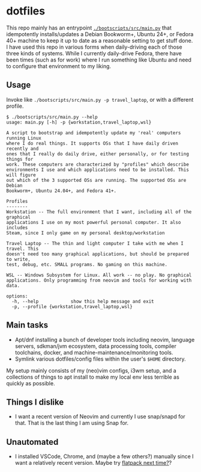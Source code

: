 # dotfiles

This repo mainly has an entrypoint
[`./bootscripts/src/main.py`](./bootscripts/src/main.py) that idempotently
installs/updates a Debian Bookworm+, Ubuntu 24+, or Fedora 40+ machine to keep
it up to date as a reasonable setting to get stuff done. I have used this repo
in various forms when daily-driving each of those three kinds of systems. While
I currently daily-drive Fedora, there have been times (such as for work) where I
run something like Ubuntu and need to configure that environment to my liking.

## Usage

Invoke like `./bootscripts/src/main.py -p travel_laptop`, or with a different profile.

```text
$ ./bootscripts/src/main.py --help
usage: main.py [-h] -p {workstation,travel_laptop,wsl}

A script to bootstrap and idempotently update my 'real' computers running Linux
where I do real things. It supports OSs that I have daily driven recently and
ones that I really do daily drive, either personally, or for testing things for
work. These computers are characterized by "profiles" which describe
environments I use and which applications need to be installed. This will figure
out which of the 3 supported OSs are running. The supported OSs are Debian
Bookworm+, Ubuntu 24.04+, and Fedora 41+.

Profiles
--------
Workstation -- The full environment that I want, including all of the graphical
applications I use on my most powerful personal computer. It also includes
Steam, since I only game on my personal desktop/workstation

Travel Laptop -- The thin and light computer I take with me when I travel. This
doesn't need too many graphical applications, but should be prepared to write,
test, debug, etc. SMALL programs. No gaming on this machine.

WSL -- Windows Subsystem for Linux. All work -- no play. No graphical
applications. Only programming from neovim and tools for working with data.

options:
  -h, --help            show this help message and exit
  -p, --profile {workstation,travel_laptop,wsl}

```

## Main tasks

- Apt/dnf installing a bunch of developer tools including neovim, language
  servers, sdkman/jvm ecosystem, data processing tools, compiler toolchains,
  docker, and machine-maintenance/monitoring tools.
- Symlink various dotfiles/config files within the user's `$HOME` directory.

My setup mainly consists of my (neo)vim configs, i3wm setup, and a collections
of things to apt install to make my local env less terrible as quickly as
possible.

## Things I dislike

- I want a recent version of Neovim and currently I use snap/snapd for that.
  That is the last thing I am using Snap for.

## Unautomated
- I installed VSCode, Chrome, and (maybe a few others?) manually since I want a
  relatively recent version. Maybe try [flatpack next
  time?](https://flathub.org/apps/com.visualstudio.code)?
